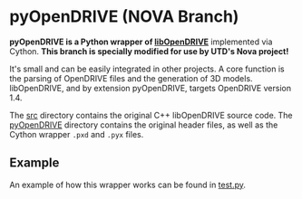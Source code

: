 # pyOpenDRIVE (NOVA Branch)

**pyOpenDRIVE is a Python wrapper of [libOpenDRIVE](https://github.com/pageldev/libOpenDRIVE)** implemented via Cython. **This branch is specially modified for use by UTD's Nova project!**

It's small and can be easily integrated in other projects. A core function is the parsing of OpenDRIVE files and the generation of 3D models. libOpenDRIVE, and by extension pyOpenDRIVE, targets OpenDRIVE version 1.4.

The [src](/src/) directory contains the original C++ libOpenDRIVE source code.
The [pyOpenDRIVE](/pyOpenDRIVE/) directory contains the original header files, as well as the Cython wrapper `.pxd` and `.pyx` files.

## Example
An example of how this wrapper works can be found in [test.py](test.py).